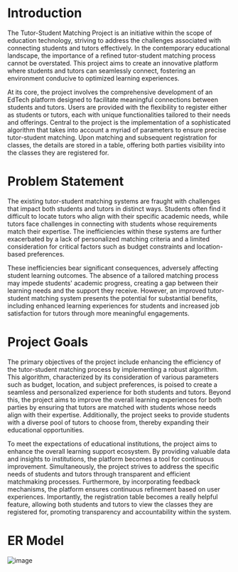 # Introduction
The Tutor-Student Matching Project is an initiative within the scope of education technology, striving to address the challenges associated with connecting students and tutors effectively. In the contemporary educational landscape, the importance of a refined tutor-student matching process cannot be overstated. This project aims to create an innovative platform where students and tutors can seamlessly connect, fostering an environment conducive to optimized learning experiences.

At its core, the project involves the comprehensive development of an EdTech platform designed to facilitate meaningful connections between students and tutors. Users are provided with the flexibility to register either as students or tutors, each with unique functionalities tailored to their needs and offerings. Central to the project is the implementation of a sophisticated algorithm that takes into account a myriad of parameters to ensure precise tutor-student matching. Upon matching and subsequent registration for classes, the details are stored in a table, offering both parties visibility into the classes they are registered for.

# Problem Statement
The existing tutor-student matching systems are fraught with challenges that impact both students and tutors in distinct ways. Students often find it difficult to locate tutors who align with their specific academic needs, while tutors face challenges in connecting with students whose requirements match their expertise. The inefficiencies within these systems are further exacerbated by a lack of personalized matching criteria and a limited consideration for critical factors such as budget constraints and location-based preferences.

These inefficiencies bear significant consequences, adversely affecting student learning outcomes. The absence of a tailored matching process may impede students' academic progress, creating a gap between their learning needs and the support they receive. However, an improved tutor-student matching system presents the potential for substantial benefits, including enhanced learning experiences for students and increased job satisfaction for tutors through more meaningful engagements.

# Project Goals
The primary objectives of the project include enhancing the efficiency of the tutor-student matching process by implementing a robust algorithm. This algorithm, characterized by its consideration of various parameters such as budget, location, and subject preferences, is poised to create a seamless and personalized experience for both students and tutors. Beyond this, the project aims to improve the overall learning experiences for both parties by ensuring that tutors are matched with students whose needs align with their expertise. Additionally, the project seeks to provide students with a diverse pool of tutors to choose from, thereby expanding their educational opportunities.

To meet the expectations of educational institutions, the project aims to enhance the overall learning support ecosystem. By providing valuable data and insights to institutions, the platform becomes a tool for continuous improvement. Simultaneously, the project strives to address the specific needs of students and tutors through transparent and efficient matchmaking processes. Furthermore, by incorporating feedback mechanisms, the platform ensures continuous refinement based on user experiences. Importantly, the registration table becomes a really helpful feature, allowing both students and tutors to view the classes they are registered for, promoting transparency and accountability within the system.

# ER Model
![image](https://github.com/vishnurvt/Tutor_Student_Matching/assets/135481873/ba0d9695-0da1-422d-9ed7-6696243b5c4f)
